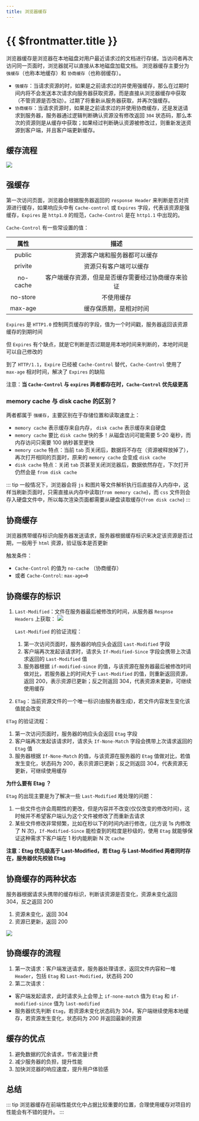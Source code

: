 ```yaml
---
title: 浏览器缓存
---
```


# {{ $frontmatter.title }}

浏览器缓存是浏览器在本地磁盘对用户最近请求过的文档进行存储，当访问者再次访问同一页面时，浏览器就可以直接从本地磁盘加载文档。 浏览器缓存主要分为 `强缓存`（也称本地缓存）和 `协商缓存`（也称弱缓存）。

- `强缓存`：当请求资源的时，如果是之前请求过的并使用强缓存，那么在过期时间内将不会发送本次请求向服务器获取资源，而是直接从浏览器缓存中获取（不管资源是否改动）。过期了将重新从服务器获取，并再次强缓存。
- `协商缓存`：当请求资源时，如果是之前请求过的并使用协商缓存，还是发送请求到服务器，服务器通过逻辑判断确认资源没有修改返回 `304` 状态码，那么本次的资源则是从缓存中获取；如果经过判断确认资源被修改过，则重新发送资源到客户端，并且客户端更新缓存。

## 缓存流程

![](https://cdn.baiwumm.com/images/202403/8ys9wsocgom7f9iw7d3606kddazsekn7.png)

## 强缓存

第一次访问页面，浏览器会根据服务器返回的 `response Header` 来判断是否对资源进行缓存，如果响应头中有 `Cache-control` 或 `Expires` 字段，代表该资源是强缓存，`Expires` 是 `http1.0` 的规范，`Cache-Control` 是在 `http1.1` 中出现的。

`Cache-Control` 有一些常设置的值：

|   属性   |                        描述                        |
| :------: | :------------------------------------------------: |
|  public  |            资源客户端和服务器都可以缓存            |
| privite  |               资源只有客户端可以缓存               |
| no-cache | 客户端缓存资源，但是是否缓存需要经过协商缓存来验证 |
| no-store |                     不使用缓存                     |
| max-age  |               缓存保质期，是相对时间               |

`Expires` 是 `HTTP1.0` 控制网页缓存的字段，值为一个时间戳，服务器返回该资源缓存的到期时间

但 `Expires` 有个缺点，就是它判断是否过期是用本地时间来判断的，本地时间是可以自己修改的

到了 `HTTP/1.1`，`Expire` 已经被 `Cache-Control` 替代，`Cache-Control` 使用了 `max-age` 相对时间，解决了 `Expires` 的缺陷

注意：**当 `Cache-Control` 与 `expires` 两者都存在时，`Cache-Control` 优先级更高**

### memory cache 与 disk cache 的区别？

两者都属于 `强缓存`，主要区别在于存储位置和读取速度上：

- `memory cache` 表示缓存来自内存， `disk cache` 表示缓存来自硬盘
- `memory cache` 要比 `disk cache` 快的多！从磁盘访问可能需要 5-20 毫秒，而内存访问只需要 100 纳秒甚至更快
- `memory cache` 特点：当前 `tab` 页关闭后，数据将不存在（资源被释放掉了），再次打开相同的页面时，原来的 `memory cache` 会变成 `disk cache`
- `disk cache` 特点：关闭 `tab` 页甚至关闭浏览器后，数据依然存在，下次打开仍然会是 `from disk cache`

::: tip
一般情况下，浏览器会将 `js` 和图片等文件解析执行后直接存入内存中，这样当刷新页面时，只需直接从内存中读取(`from memory cache`)，而 `css` 文件则会存入硬盘文件中，所以每次渲染页面都需要从硬盘读取缓存(`from disk cache`)
:::

## 协商缓存

浏览器携带缓存标识向服务器发送请求，服务器根据缓存标识来决定该资源是否过期，一般用于 `html` 资源，验证版本是否更新

触发条件：

- `Cache-Control` 的值为 `no-cache` （协商缓存）
- 或者 `Cache-Control`: `max-age=0`

## 协商缓存的标识

1. `Last-Modified`：文件在服务器最后被修改的时间，从服务器 `Respnse Headers` 上获取：
   ![](https://cdn.baiwumm.com/images/202403/6pq5qu9usc88qn4d23d21rpru93gxgor.jpg)

   `Last-Modified` 的验证流程：

   1. 第一次访问页面时，服务器的响应头会返回 `Last-Modified` 字段
   2. 客户端再次发起该请求时，请求头 `If-Modified-Since` 字段会携带上次请求返回的 `Last-Modified` 值
   3. 服务器根据 `if-modified-since` 的值，与该资源在服务器最后被修改时间做对比，若服务器上的时间大于 `Last-Modified` 的值，则重新返回资源，返回 200，表示资源已更新；反之则返回 304，代表资源未更新，可继续使用缓存

2. `ETag`：当前资源文件的一个唯一标识(由服务器生成)，若文件内容发生变化该值就会改变

`ETag` 的验证流程：

1. 第一次访问页面时，服务器的响应头会返回 `Etag` 字段
2. 客户端再次发起该请求时，请求头 `If-None-Match` 字段会携带上次请求返回的 `Etag` 值
3. 服务器根据 `If-None-Match` 的值，与该资源在服务器的 `Etag` 值做对比，若值发生变化，状态码为 200，表示资源已更新；反之则返回 304，代表资源无更新，可继续使用缓存

**为什么要有 Etag ？**

`Etag` 的出现主要是为了解决一些 `Last-Modified` 难处理的问题：

1. 一些文件也许会周期性的更改，但是内容并不改变(仅仅改变的修改时间)，这时候并不希望客户端认为这个文件被修改了而重新去请求
2. 某些文件修改非常频繁，比如在秒以下的时间内进行修改，(比方说 1s 内修改了 N 次)，`If-Modified-Since` 能检查到的粒度是秒级的，使用 `Etag` 就能够保证这种需求下客户端在 1 秒内能刷新 N 次 `cache`

**注意：Etag 优先级高于 Last-Modified，若 Etag 与 Last-Modified 两者同时存在，服务器优先校验 Etag**

## 协商缓存的两种状态

服务器根据请求头携带的缓存标识，判断该资源是否变化，资源未变化返回 304，反之返回 200

1. 资源未变化，返回 304
2. 资源已更新，返回 200

![](https://cdn.baiwumm.com/images/202403/cm3g5rqnzbi9q5gadhfd62gj9s45h4ae.jpg)

## 协商缓存的流程

1. 第一次请求：客户端发送请求，服务器处理请求，返回文件内容和一堆 `Header`，包括 `Etag` 和 `Last-Modified`，状态码 200
2. 第二次请求：

- 客户端发起请求，此时请求头上会带上 `if-none-match` 值为 `Etag` 和 `if-modified-since` 值为 `last-modified`
- 服务器优先判断 `Etag`，若资源未变化状态码为 304，客户端继续使用本地缓存，若资源发生变化，状态码为 200 并返回最新的资源

## 缓存的优点

1. 避免数据的冗余请求，节省流量计费
2. 减少服务器的负担，提升性能
3. 加快浏览器的响应速度，提升用户体验感

## 总结

::: tip
浏览器缓存在前端性能优化中占据比较重要的位置，合理使用缓存对项目的性能会有不错的提升。
:::
